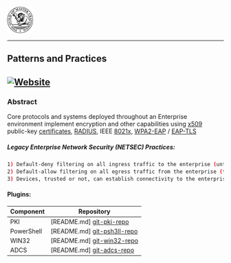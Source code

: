  [![img](https://github.com/DataW3apons/gitlab/blob/master/img/theguild.png)]()

----

## Patterns and Practices
[![Website](https://img.shields.io/badge/Patterns%20and%20Practices%20-%20ENTERPRISE%20NETWORK%20MANAGEMENT-blue.svg?style=flat-squared)](http://winthirtytwo.gitlab.dataweapons.org)
----

### Abstract
Core protocols and systems deployed throughout an Enterprise environment implement encryption and other capabilities using [x509] public-key [certificates], [RADIUS], IEEE [8021x], [WPA2-EAP] / [EAP-TLS]


##### Legacy Enterprise Network Security (NETSEC) Practices:
```bash
1) Default-deny filtering on all ingress traffic to the enterprise (untrusted).
2) Default-allow filtering on all egress traffic from the enterprise (trusted).
3) Devices, trusted or not, can establish connectivity to the enterprise (hosts).
```

#### Plugins:
| Component | Repository |
| ------ | ------ |
| PKI | [README.md] [git-pki-repo] |
| PowerShell | [README.md] [git-psh3ll-repo] |
| WIN32 | [README.md] [git-win32-repo] |
| ADCS | [README.md] [git-adcs-repo] |

[//]: # (These are reference links used in the body of this note and get stripped out when the markdown processor does its job. There is no need to format nicely because it shouldn't be seen. Thanks SO - http://stackoverflow.com/questions/4823468/store-comments-in-markdown-syntax)

  
   [dataweapons]: <https://www.dataweapons.org>
   [WIFI]: <https://www.wi-fi.org>
   [x509]: <https://en.wikipedia.org/wiki/X.509>
   [enroll]: <https://enroll.dataweapons.org/certsrv/>
   [Core Infrastructure]: <https://github.com/dataweapons/dillinger>
   [certificates]: <https://en.wikipedia.org/wiki/Public_key_certificate>
   [RADIUS]: <https://en.wikipedia.org/wiki/RADIUS>
   [SMTPS]: <https://en.wikipedia.org/wiki/SMTPS>
   [WPA2-EAP]: <https://en.wikipedia.org/wiki/Extensible_Authentication_Protocol>
   [DNSSEC]: <https://en.wikipedia.org/wiki/DNSSEC>
   [IPSEC]: <https://en.wikipedia.org/wiki/IPSEC>
   [pki]: <http://pki.dataweapons.org/pki>
   [EAP-TLS]: <https://en.wikipedia.org/wiki/Extensible_Authentication_Protocol#EAP-TLS>
   [8021x]: <https://en.wikipedia.org/wiki/IEEE_802.1X>
   [SCEP]: <https://www.ietf.org/id/draft-gutmann-scep-05.txt>
   [NDES]: <http://aka.ms/ndes>
   [CES]:<https://technet.microsoft.com/en-us/library/hh831822(v=ws.11).aspx>
   [CEP]: <https://technet.microsoft.com/en-us/library/hh831625(v=ws.11).aspx>
   [ADCS]: <https://technet.microsoft.com/en-us/library/hh831574(v=ws.11).aspx>
   [git-pki-repo]: <https://github.com/dataweapons/docs/enterprise/pki.git>
   [git-wlan-repo]: <https://github.com/dataweapons/docs/enterprise/wlan.git>
   [git-adcs-repo]: <https://github.com/dataweapons/win32/adcs.git>
   [git-psh3ll-repo]: <http://psh3ll.gitlab.dataweapons.org/>
   [git-win32-repo]: <http://winthirtytwo.gitlab.dataweapons.org/>
   [Environmental Impact Statement]: <https://github.com/dataweapons/pki/eis.aspx>
   [df1]: <http://daringfireball.net/projects/markdown/>
   [markdown-it]: <https://github.com/markdown-it/markdown-it>
   [Ace Editor]: <http://ace.ajax.org>
   [node.js]: <http://nodejs.org>
   [Twitter Bootstrap]: <http://twitter.github.com/bootstrap/>
   [jQuery]: <http://jquery.com>
   [@tjholowaychuk]: <http://twitter.com/tjholowaychuk>
   [express]: <http://expressjs.com>
   [AngularJS]: <http://angularjs.org>
   [Gulp]: <http://gulpjs.com>
   
